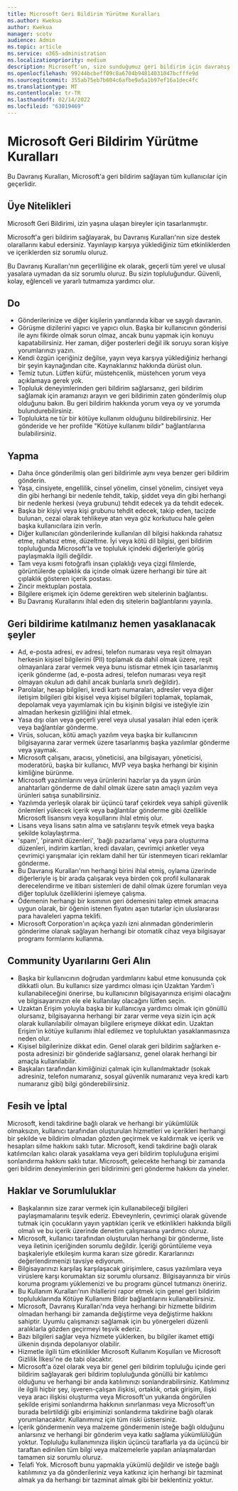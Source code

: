 ```yaml
---
title: Microsoft Geri Bildirim Yürütme Kuralları
ms.author: Kwekua
author: Kwekua
manager: scotv
audience: Admin
ms.topic: article
ms.service: o365-administration
ms.localizationpriority: medium
description: Microsoft'un, size sunduğumuz geri bildirim için davranış kuralları hakkında bilgi öğrenin.
ms.openlocfilehash: 99244bcbeff09c8a6704b94814031047bcfffe9d
ms.sourcegitcommit: 355ab75eb7b604c6afbe9a5a1b97ef16a1dec4fc
ms.translationtype: MT
ms.contentlocale: tr-TR
ms.lasthandoff: 02/14/2022
ms.locfileid: "63019469"
---
```

# <a name="microsoft-feedback-code-of-conduct"></a>Microsoft Geri Bildirim Yürütme Kuralları

Bu Davranış Kuralları, Microsoft'a geri bildirim sağlayan tüm kullanıcılar için geçerlidir.

## <a name="member-qualifications"></a>Üye Nitelikleri

Microsoft Geri Bildirimi, izin yaşına ulaşan bireyler için tasarlanmıştır.

Microsoft'a geri bildirim sağlayarak, bu Davranış Kuralları'nın size destek olarallarını kabul edersiniz. Yayınlayıp karşıya yüklediğiniz tüm etkinliklerden ve içeriklerden siz sorumlu oluruz.

Bu Davranış Kuralları'nın geçerliliğine ek olarak, geçerli tüm yerel ve ulusal yasalara uymadan da siz sorumlu oluruz. Bu sizin topluluğundur. Güvenli, kolay, eğlenceli ve yararlı tutmamıza yardımcı olur.

## <a name="do"></a>Do

- Gönderilerinize ve diğer kişilerin yanıtlarında kibar ve saygılı davranin.
- Görüşme dizilerini yapıcı ve yapıcı olun. Başka bir kullanıcının gönderisi ile aynı fikirde olmak sorun olmaz, ancak bunu yapmak için konuyu kapatabilirsiniz. Her zaman, diğer posterleri değil ilk soruyu soran kişiye yorumlarınızı yazın.
- Kendi özgün içeriğiniz değilse, yayın veya karşıya yüklediğiniz herhangi bir şeyin kaynağından cite. Kaynaklarınız hakkında dürüst olun.
- Temiz tutun. Lütfen küfür, müstehcenlik, müstehcen yorum veya açıklamaya gerek yok.
- Topluluk deneyimlerinden geri bildirim sağlarsanız, geri bildirim sağlamak için aramanızı arayın ve geri bildirimin zaten gönderilmiş olup olduğunu bakın.  Bu geri bildirim hakkında yorum veya oy ve yorumda bulundurebilirsiniz.
- Toplulukta ne tür bir kötüye kullanım olduğunu bildirebilirsiniz. Her gönderide ve her profilde "Kötüye kullanımı bildir" bağlantılarına bulabilirsiniz.

## <a name="dont"></a>Yapma

- Daha önce gönderilmiş olan geri bildirimle aynı veya benzer geri bildirim gönderin.
- Yaşa, cinsiyete, engellilik, cinsel yönelim, cinsel yönelim, cinsiyet veya din gibi herhangi bir nedenle tehdit, takip, şiddet veya din gibi herhangi bir nedenle herkesi (veya grubunu) tehdit edecek ya da tehdit edecek.
- Başka bir kişiyi veya kişi grubunu tehdit edecek, takip eden, tacizde bulunan, cezai olarak tehlikeye atan veya göz korkutucu hale gelen başka kullanıcılara izin verİn.
- Diğer kullanıcıları gönderilerinde kullanılan dil bilgisi hakkında rahatsız etme, rahatsız etme, düzeltme. İyi veya kötü dil bilgisi, geri bildirim topluluğunda Microsoft'la ve topluluk içindeki diğerleriyle görüş paylaşmakla ilgili değildir.
- Tam veya kısmi fotoğraflı insan çıplaklığı veya çizgi filmlerde, görüntülerde çıplaklık da içinde olmak üzere herhangi bir türe ait çıplaklık gösteren içerik postası.
- Zincir mektupları postala.
- Bilgilere erişmek için ödeme gerektiren web sitelerinin bağlantısı.
- Bu Davranış Kurallarını ihlal eden dış sitelerin bağlantılarını yayınla.

## <a name="things-that-will-get-you-immediately-banned-from-participating-in-feedback"></a>Geri bildirime katılmanız hemen yasaklanacak şeyler

- Ad, e-posta adresi, ev adresi, telefon numarası veya reşit olmayan herkesin kişisel bilgilerini (PII) toplamak da dahil olmak üzere, reşit olmayanlara zarar vermek veya bunu istismar etmek için tasarlanmış içerik gönderme (ad, e-posta adresi, telefon numarası veya reşit olmayan okulun adı dahil ancak bunlarla sınırlı değildir).
- Parolalar, hesap bilgileri, kredi kartı numaraları, adresler veya diğer iletişim bilgileri gibi kişisel veya kişisel bilgileri toplamak, toplamak, depolamak veya yayımlamak için bu kişinin bilgisi ve isteğiyle izin almadan herkesin gizliliğini ihlal etmek.
- Yasa dışı olan veya geçerli yerel veya ulusal yasaları ihlal eden içerik veya bağlantılar gönderme.
- Virüs, solucan, kötü amaçlı yazılım veya başka bir kullanıcının bilgisayarına zarar vermek üzere tasarlanmış başka yazılımlar gönderme veya yaymak.
- Microsoft çalışanı, aracısı, yöneticisi, ana bilgisayarı, yöneticisi, moderatörü, başka bir kullanıcı, MVP veya başka herhangi bir kişinin kimliğine bürünme.
- Microsoft yazılımlarını veya ürünlerini hazırlar ya da yayın ürün anahtarları gönderme de dahil olmak üzere satın amaçlı yazılım veya ürünleri satışa sunabilirsiniz.
- Yazılımda yerleşik olarak bir üçüncü taraf çekirdek veya sahipli güvenlik önlemleri yükecek içerik veya bağlantılar gönderme gibi özellikle Microsoft lisansını veya koşullarını ihlal etmiş olur.
- Lisans veya lisans satın alma ve satışlarını teşvik etmek veya başka şekilde kolaylaştırma.
- 'spam', 'piramit düzenleri', 'bağlı pazarlama' veya para oluşturma düzenleri, indirim kartları, kredi davaları, çevrimiçi anketler veya çevrimiçi yarışmalar için reklam dahil her tür istenmeyen ticari reklamlar gönderme.
- Bu Davranış Kuralları'nın herhangi birini ihlal etmiş, oylama üzerinde diğerleriyle iş bir arada çalışarak veya birden çok profil kullanarak derecelendirme ve itibarı sistemleri de dahil olmak üzere forumları veya diğer topluluk özelliklerini işlemeye çalışma.
- Ödemenin herhangi bir kısmının geri ödemesini talep etmek amacına uygun olarak, bir öğenin istenen fiyatını aşan tutarlar için uluslararası para havaleleri yapma teklifi.
- Microsoft Corporation'ın açıkça yazılı izni alınmadan gönderimlerin gönderime olanak sağlayan herhangi bir otomatik cihaz veya bilgisayar programı formlarını kullanma.

## <a name="community-user-cautions"></a>Community Uyarılarını Geri Alın

- Başka bir kullanıcının doğrudan yardımlarını kabul etme konusunda çok dikkatli olun. Bu kullanıcı size yardımcı olması için Uzaktan Yardım'i kullanabileceğini önerirse, bu kullanıcının bilgisayarınıza erişimi olacağını ve bilgisayarınızın ele ele kullanılay olacağını lütfen seçin.
- Uzaktan Erişim yoluyla başka bir kullanıcıya yardımcı olmak için gönüllü olursanız, bilgisayarına herhangi bir zarar verme veya sizin için açık olarak kullanılabilir olmayan bilgilere erişmeye dikkat edin. Uzaktan Erişim'in kötüye kullanımı ihlal edilemez ve topluluktan yasaklanmasınıza neden olur.
- Kişisel bilgilerinize dikkat edin. Genel olarak geri bildirim sağlarken e-posta adresinizi bir gönderide sağlarsanız, genel olarak herhangi bir amaçla kullanılabilir.
- Başkaları tarafından kimliğinizi çalmak için kullanılmaktadır (sokak adresiniz, telefon numaranız, sosyal güvenlik numaranız veya kredi kartı numaranız gibi) bilgi gönderebilirsiniz.

## <a name="termination-and-cancellation"></a>Fesih ve İptal

Microsoft, kendi takdirine bağlı olarak ve herhangi bir yükümlülük olmaksızın, kullanıcı tarafından oluşturulan hizmetleri ve içerikleri herhangi bir şekilde ve bildirim olmadan gözden geçirmek ve kaldırmak ve içerik ve hesapları silme hakkını saklı tutar. Microsoft, kendi takdirine bağlı olarak katılımcıları kalıcı olarak yasaklama veya geri bildirim topluluğuna erişimi sonlandırma hakkını saklı tutar.  Microsoft, gelecekte herhangi bir zamanda geri bildirim deneyimlerinin geri bildirimini geri gönderme hakkını da yineler.

## <a name="rights-and-responsibilities"></a>Haklar ve Sorumluluklar

- Başkalarının size zarar vermek için kullanabileceği bilgileri paylaşmamalarını teşvik ederiz. Ebeveynlerin, çevrimiçi olarak güvende tutmak için çocukların yayın yaptıkları içerik ve etkinlikleri hakkında bilgili olmalı ve bu içerik üzerinde denetim çalışmasına yardımcı oluruz.
- Microsoft, kullanıcı tarafından oluşturulan herhangi bir gönderme, liste veya iletinin içeriğinden sorumlu değildir. İçeriği görüntüleme veya başkaleriyle etkileşim kurma kararı size göredir. Kararlarınızı değerlendirmenizi tavsiye ediyorum.
- Bilgisayarınızı karşılaş karşılaşacak girişimlere, casus yazılımlara veya virüslere karşı korumaktan siz sorumlu olursanız. Bilgisayarınıza bir virüs koruma programı yüklemenizi ve bu programı güncel tutmanızı öneririz.
- Bu Kullanım Kuralları'nın ihlallerini rapor etmek için genel geri bildirim topluluklarında Kötüye Kullanımı Bildir bağlantılarını kullanabilirsiniz.
- Microsoft, Davranış Kuralları'nda veya herhangi bir hizmette bildirim olmadan herhangi bir zamanda değiştirme veya değiştirme hakkını sahiptir. Uyumlu çalışmanızı sağlamak için bu yönergeleri düzenli aralıklarla gözden geçirmeyi teşvik ederiz.
- Bazı bilgileri sağlar veya hizmete yüklerken, bu bilgiler ikamet ettiği ülkenin dışında depolanıyor olabilir.
- Hizmetle ilgili tüm etkinlikler Microsoft Kullanım Koşulları ve Microsoft Gizlilik İlkesi'ne de tabi olacaktır.
- Microsoft'a özel olarak veya bir genel geri bildirim topluluğu içinde geri bildirim sağlayarak geri bildirim topluluğunda gönüllü bir katılımcı olduğunu ve herhangi bir anda katılımınızı sonlandırabilirsiniz. Katılımınız ile ilgili hiçbir şey, işveren-çalışan ilişkisi, ortaklık, ortak girişim, ilişki veya aracı ilişkisi oluşturma veya Microsoft'un yukarıda öngörülen şekilde erişimi sonlandırma hakkının sınırlanması veya Microsoft'un burada belirtildiği gibi erişiminizi sonlandırma takdirine bağlı olarak yorumlanacaktır. Kullanımınız için tüm riski üstsersiniz.
- İçerik göndermenin veya malzeme göndermenin isteğe bağlı olduğunu anlarsınız ve herhangi bir gönderim veya katkı sağlama yükümlülüğün yoktur. Topluluğu kullanımınıza ilişkin üçüncü taraflarla ya da üçüncü bir taraftan edinilen tüm bilgi veya malzemelerle yapılan anlaşmalardan tamamen siz sorumlu oluruz.
- Telafi Yok. Microsoft bunu yapmakla yükümlü değildir ve isteğe bağlı katılımınız ya da gönderileriniz veya katkınız için herhangi bir tazminat almak ya da herhangi bir tazminat almak gibi bir beklentiniz yoktur.
